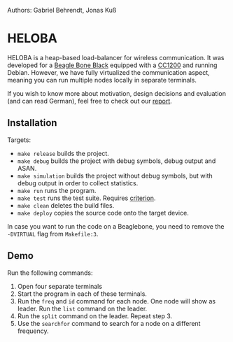 Authors: Gabriel Behrendt, Jonas Kuß

# HELOBA

HELOBA is a heap-based load-balancer for wireless communication. It was developed for a [Beagle Bone Black](https://www.beagleboard.org/boards/beaglebone-black) equipped with a [CC1200](https://www.ti.com/product/CC1200?&bm-verify=AAQAAAAJ_____yPQuMhfG5I2FLqLBwOJjS6QFbmhrJ70vDhQTg8JyXs9wHozsX5O4oXk5ZwHneE3tsNo7fyjfHJzOQo3Bj5P07MhWrcbHq-LF3tlLZKKtJTlEsD-VNak2Flcx5-vCR5hRv_GDyrc8ITfPPzVivv5OCSVihZKRZj_5Mp6bhliY6LGcVqmzlk6mZooP9OjGXHixzFiu7ONYhJXRe53ER_x0dwdm5v7EgTVE9PRhwUJB_jQWAJZ9L12ZYFfJd-Mk_N9AY5sZB8Wo04YvyOWkZZzX1Jb9Homk4b9xhM8Osvi) and running Debian. However, we have fully virtualized the communication aspect, meaning you can run multiple nodes locally in separate terminals.

If you wish to know more about motivation, design decisions and evaluation (and can read German), feel free to check out our [report](report.pdf).

## Installation

Targets:
- `make release` builds the project.
- `make debug` builds the project with debug symbols, debug output and ASAN.
- `make simulation` builds the project without debug symbols, but with debug output in order to collect statistics.
- `make run` runs the program.
- `make test` runs the test suite. Requires [criterion](https://github.com/Snaipe/Criterion).
- `make clean` deletes the build files.
- `make deploy` copies the source code onto the target device.

In case you want to run the code on a Beaglebone, you need to remove the `-DVIRTUAL` flag from `Makefile:3`.

## Demo

Run the following commands:
1. Open four separate terminals
2. Start the program in each of these terminals.
3. Run the `freq` and `id` command for each node. One node will show as leader. Run the `list` command on the leader.
4. Run the `split` command on the leader. Repeat step 3.
5. Use the `searchfor` command to search for a node on a different frequency.
